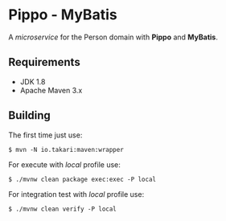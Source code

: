 # Pippo - MyBatis

A _microservice_ for the Person domain with **Pippo** and **MyBatis**.

## Requirements

- JDK 1.8
- Apache Maven 3.x

## Building

The first time just use:

`$ mvn -N io.takari:maven:wrapper`

For execute with _local_ profile use:

`$ ./mvnw clean package exec:exec -P local`

For integration test with _local_ profile use:

`$ ./mvnw clean verify -P local`

